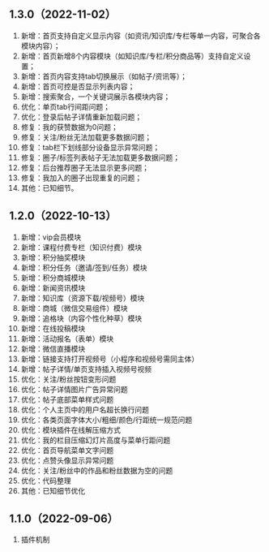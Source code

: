 ## 1.3.0（2022-11-02）
1. 新增：首页支持自定义显示内容（如资讯/知识库/专栏等单一内容，可聚合各模块内容）；
2. 新增：首页新增8个内容模块（如知识库/专栏/积分商品等）支持自定义设置；
3. 新增：首页内容支持tab切换展示（如帖子/资讯等）；
4. 新增：首页可控是否显示列表内容；
5. 新增：搜索聚合，一个关键词展示各模块内容；
6. 优化：单页tab行间距问题；
7. 优化：登录后帖子详情重新加载问题；
8. 修复：我的获赞数据为0问题；
9. 修复：关注/粉丝无法加载更多数据问题；
10. 修复：tab栏下划线部分设备显示异常问题；
11. 修复：圈子/标签列表帖子无法加载更多数据问题；
12. 修复：后台推荐圈子无法显示更多问题；
13. 修复：我加入的圈子出现重复的问题；
14. 其他：已知细节。
## 1.2.0（2022-10-13）
1. 新增：vip会员模块
2. 新增：课程付费专栏（知识付费）模块
3. 新增：积分抽奖模块
4. 新增：积分任务（邀请/签到/任务）模块
5. 新增：积分商城模块
6. 新增：新闻资讯模块
7. 新增：知识库（资源下载/视频号）模块
8. 新增：商城（微信交易组件）模块
9. 新增：追格块（内容个性化种草）模块
10. 新增：在线投稿模块
11. 新增：活动报名（表单）模块
12. 新增：微信直播模块
13. 新增：链接支持打开视频号（小程序和视频号需同主体）
14. 新增：帖子详情/单页支持插入视频号视频
15. 优化：关注/粉丝按钮变形问题
16. 优化：帖子详情图片广告异常问题
17. 优化：帖子底部菜单样式问题
18. 优化：个人主页中的用户名超长换行问题
19. 优化：各类页面字体大小/粗细/颜色/行距统一规范问题
20. 优化：模块插件在线解压缩方式
21. 优化：我的栏目压缩幻灯片高度与菜单行距问题
22. 优化：首页导航菜单文字问题
23. 优化：点赞头像显示异常问题
24. 优化：关注/粉丝中的作品和粉丝数据为空的问题
25. 优化：代码整理
26. 其他：已知细节优化

## 1.1.0（2022-09-06）
1. 插件机制
